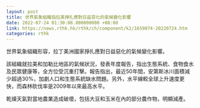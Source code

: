 ```yaml
---
layout: post
title: 世界氣象組織指拉美掙扎應對日益惡化的氣候變化影響
date: 2022-07-24 01:30:08.000000000 +08:00
link: https://news.rthk.hk/rthk/ch/component/k2/1659074-20220724.htm
categories: rthk
---
```


世界氣象組織形容，拉丁美洲國家掙扎應對日益惡化的氣候變化影響。

該組織就拉美和加勒比地區的氣候狀況，發表年度報告，指出生態系統、食物食水及民眾健康等，全方位受沉重打擊。報告指出，最近50年間，安第斯冰川面積減少超過30%，加劇人口和生態系統缺水問題。另外，水平線較全球上升速度更快，而森林砍伐率是2009年以來最高水平。

乾燥天氣對當地農業造成破壞，包括大豆和玉米在內的部分農作物，明顯減產。
